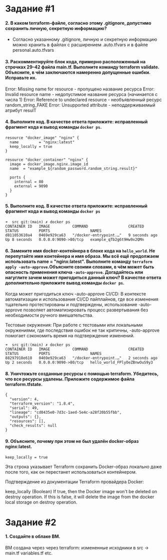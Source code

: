 # Задание #1
#### 2. В каком terraform-файле, согласно этому .gitignore, допустимо сохранить личную, секретную информацию?
- Согласно указанному .gitignore, личную и секретную информацию можно хранить в файлах с расширением .auto.tfvars и в файле personal.auto.tfvars

#### 3. Раскомментируйте блок кода, примерно расположенный на строчках 29–42 файла main.tf. Выполните команду terraform validate. Объясните, в чём заключаются намеренно допущенные ошибки. Исправьте их.

Error: Missing name for resource - пропущено название ресурса
Error: Invalid resource name - недопустимое название ресурса (начинается с числа 1)
Error: Reference to undeclared resource - необъявленный ресурс random_string_FAKE
Error: Unsupported attribute - неподдерживаемый атрибут resulT


#### 4. Выполните код. В качестве ответа приложите: исправленный фрагмент кода и вывод команды ```docker ps```.
```
resource "docker_image" "nginx" {
  name         = "nginx:latest"
  keep_locally = true
}

resource "docker_container" "nginx" {
  image = docker_image.nginx.image_id
  name  = "example_${random_password.random_string.result}"

  ports {
    internal = 80
    external = 9090
  }
}
```

#### 5. Выполните код. В качестве ответа приложите: исправленный фрагмент кода и вывод команды ```docker ps```
```
➜  src git:(main) ✗ docker ps                     
CONTAINER ID   IMAGE          COMMAND                  CREATED         STATUS         PORTS                  NAMES
d811053610a4   0469e929ca63   "/docker-entrypoint.…"   9 seconds ago   Up 8 seconds   0.0.0.0:9090->80/tcp   example_qTb2g6t9Hw9x2QMn
```

#### 6. Замените имя docker-контейнера в блоке кода на ```hello_world```. Не перепутайте имя контейнера и имя образа. Мы всё ещё продолжаем использовать name = "nginx:latest". Выполните команду ```terraform apply -auto-approve```.Объясните своими словами, в чём может быть опасность применения ключа  ```-auto-approve```. Догадайтесь или нагуглите зачем может пригодиться данный ключ? В качестве ответа дополнительно приложите вывод команды ```docker ps```.

Когда может пригодиться ключ -auto-approve
CI/CD: В контексте автоматизации и использования CI/CD пайплайнов, где все изменения тщательно протестированы и подтверждены, использование -auto-approve позволяет автоматизировать процесс развертывания без необходимости ручного вмешательства.

Тестовые окружения: При работе с тестовыми или локальными окружениями, где последствия ошибок не так критичны, -auto-approve помогает сэкономить время на подтверждение изменений.

```
➜  src git:(main) ✗ docker ps                    
CONTAINER ID   IMAGE          COMMAND                  CREATED         STATUS         PORTS                  NAMES
88297918e618   0469e929ca63   "/docker-entrypoint.…"   2 seconds ago   Up 2 seconds   0.0.0.0:9090->80/tcp   hello_world_FPlyOeZBnwOuS9y3
```

#### 8. Уничтожьте созданные ресурсы с помощью **terraform**. Убедитесь, что все ресурсы удалены. Приложите содержимое файла **terraform.tfstate**. 
```
{
  "version": 4,
  "terraform_version": "1.8.4",
  "serial": 49,
  "lineage": "cd0435e0-7d3c-1aed-5e4c-a28f20b55fbb",
  "outputs": {},
  "resources": [],
  "check_results": null
}

```


#### 9. Объясните, почему при этом не был удалён docker-образ **nginx:latest**.
```
keep_locally = true
```
Эта строка указывает Terraform сохранить Docker-образ локально даже после того, как он перестанет использоваться контейнером.

Подтверждение из документации Terraform провайдера Docker:

keep_locally (Boolean) If true, then the Docker image won't be deleted on destroy operation. If this is false, it will delete the image from the docker local storage on destroy operation.

# Задание #2
#### 1. Создайте в облаке ВМ.

ВМ создана через через terraform: измененные исходники в src -> main.tf variables.tf etc.

